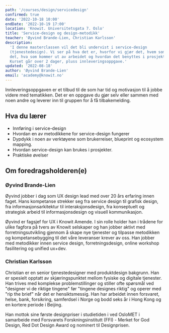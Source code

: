 ```yaml
---
path: '/courses/design/servicedesign'
confirmed: true
date: '2022-10-18 10:00'
endDate: '2022-10-19 17:00'
location: 'Knowit. Universitetsgata 7. Oslo'
title: 'Service-design og design-metodikk'
teacher: 'Øyvind Brande-Lien, Christian Karlsson'
description:
  'I denne masterclassen vil det bli undervist i service-design
  (tjenestedesign). Vi ser på hva det er, hvorfor vi gjør det, hvem som gjør
  det, hva som kommer ut av arbeidet og hvordan det benyttes i prosjekter.
  Kurset går over 2 dager, pluss innleveringsoppgave.'
updated: '2022-08-18'
author: 'Øyvind Brande-Lien'
email: 'academy@knowit.no'
---
```


Innleveringsoppgaven er et tilbud til de som har tid og motivasjon til å jobbe
videre med tematikken. Det er en oppgave du gjør selv eller sammen med noen
andre og leverer inn til gruppen for å få tilbakemelding.

## Hva du lærer

- Innføring i service-design
- Hvordan en av metodikkene for service-design fungerer
- Dypdykk i noen av verktøyene som brukerreiser, blueprint og ecosystem
  mapping.
- Hvordan service-design kan brukes i prosjekter.
- Praktiske øvelser

## Om foredragsholderen(e)

### Øyvind Brande-Lien

Øyvind jobber i dag som UX design lead med over 20 års erfaring innen faget.
Hans kompetanse strekker seg fra service design til grafisk design, fra
informasjonsarkitektur til interaksjonsdesign, fra konseptuelt og strategisk
arbeid til informasjonsdesign og visuell kommunikasjon.

Øyvind er fagsjef for UX i Knowit Amende. I sin rolle holder han i trådene for
ulike fagfora på tvers av Knowit selskaper og han jobber aktivt med
forretningsutvikling gjennom å skape nye tjenester og tilpasse metodikken og
kompetansebygging til det våre leveranser krever av oss. Han jobber med
metodikker innen service design, forretningsdesign, online workshop
fasilitering og unified ux+dev.

### Christian Karlsson

Christian er en senior tjenestedesigner med produktdesign bakgrunn. Han er
spesielt opptatt av skjæringspunktet mellom fysiske og digitale tjenester. Han
trives med komplekse problemstillinger og stiller ofte spørsmål ved "designer
vi de riktige tingene" før "tingene designes riktig" og operer med "rip the
brief" når det er hensiktsmessig. Han har arbeidet innen forsvaret, helse,
bank, forsikring, samferdsel i Norge og bodd seks år i Hong Kong og en kortere
periode i Beijing.

Han mottok sine første designpriser i studietiden i ved OsloMET i samarbeide
med Forsvarets Forskningsinstitutt (FFI) - Merket for God Design, Red Dot
Design Award og nominert til Designprisen.
